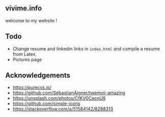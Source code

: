 ## vivime.info

welcome to my website !

## Todo
- Change resume and linkedin links in `index.html` and compile a resume from Latex.
- Pictures page

## Acknowledgements
- https://purecss.io/
- https://github.com/SebastianAigner/twemoji-amazing
- https://unsplash.com/photos/CfKV0CecnU8
- https://github.com/simple-icons
- https://stackoverflow.com/a/51584142/8288313